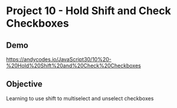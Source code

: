 # Project 10 - Hold Shift and Check Checkboxes

## Demo

https://andycodes.io/JavaScript30/10%20-%20Hold%20Shift%20and%20Check%20Checkboxes

## Objective

Learning to use shift to multiselect and unselect checkboxes
